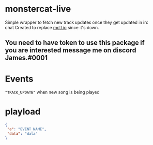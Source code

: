 # monstercat-live
Simple wrapper to fetch new track updates once they get updated in irc chat
Created to replace [mctl.io](https://mctl.io/) since it's down.

## You need to have token to use this package if you are interested message me on discord James.#0001

# Events
`"TRACK_UPDATE"` when new song is being played 

# playload
```json
{
 "e": "EVENT_NAME",
 "data": "data"
}
```
